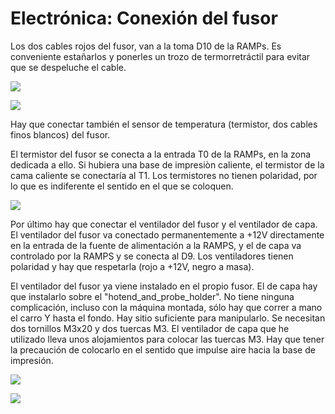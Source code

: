# Electrónica: Conexión del fusor

Los dos cables rojos del fusor, van a la toma D10 de la RAMPs.
Es conveniente estañarlos y ponerles un trozo de termorretráctil para evitar que se despeluche el cable.

![](https://lh3.googleusercontent.com/awVYv2OTRDo2Xk_xEv4xMJHKy5nwy0OEE6XZ8GFYMD1Qvrqw6tJeu84lzSSQszxqLeJEsTqllQ=w1920-h1080-rw-no)

![](https://lh3.googleusercontent.com/Oze9xwC94r_z5lyQ5wsj20HAqw3c2FxlJwDwNqfLHJVA_uh5poKxJeMUSTzjh8I9xWYKNyTjbQ=w1920-h1080-rw-no)

Hay que conectar también el sensor de temperatura (termistor, dos cables finos blancos) del fusor.

El termistor del fusor se conecta a la entrada T0 de la RAMPs, en la zona dedicada a ello. Si hubiera una base de impresiòn caliente, el termistor de la cama caliente se conectaría al T1.
Los termistores no tienen polaridad, por lo que es indiferente el sentido en el que se coloquen.

![](https://lh3.googleusercontent.com/CfCAqhKsGLFpXs5lf8nafbPsOMisVM0HoxEoeUTe176B7yr-HdUBqSKoq898KwWG5HI-O-09Ow=w1920-h1080-rw-no)

Por último hay que conectar el ventilador del fusor y el ventilador de capa. El ventilador del fusor va conectado permanentemente a +12V directamente en la entrada de la fuente de alimentación a la RAMPS, y el de capa va controlado por la RAMPS y se conecta al D9. Los ventiladores tienen polaridad y hay que respetarla (rojo a +12V, negro a masa).

El ventilador del fusor ya viene instalado en el propio fusor. El de capa hay que instalarlo sobre el "hotend_and_probe_holder". No tiene ninguna complicación, incluso con la máquina montada, sólo hay que correr a mano el carro Y hasta el fondo. Hay sitio suficiente para manipularlo. Se necesitan dos tornillos M3x20 y dos tuercas M3. El ventilador de capa que he utilizado lleva unos alojamientos para colocar las tuercas M3. Hay que tener la precaución de colocarlo en el sentido que impulse aire hacia la base de impresión.

![](https://lh3.googleusercontent.com/bMIipVjGO5IX99NQyiA4F9osUvN7OE1x6CfgfLGPyebBazW6Dn5_yAge-N8FJfnzWrmzZF9I9A=w1920-h1080-rw-no)

![](https://lh3.googleusercontent.com/OEGD7UdIMgLPSEIROeKQ_sJOidcXbB0F8FsVy8bvAZKBZ-sXWE0SCSB9ptXkt_TnKqBl2etr0g=w1920-h1080-rw-no)


